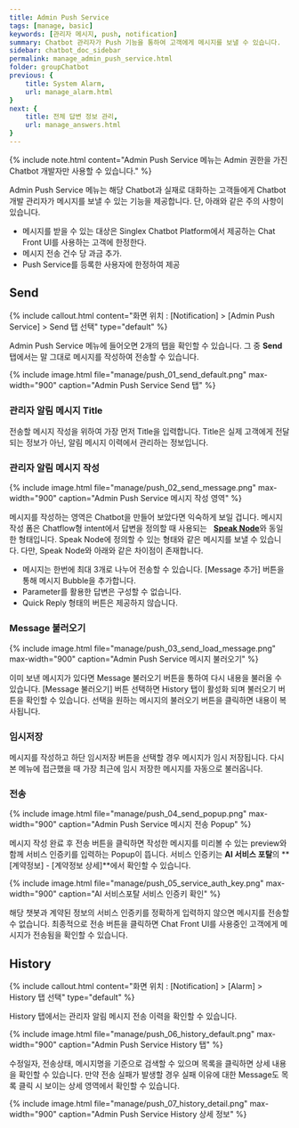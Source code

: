 ```yaml
---
title: Admin Push Service
tags: [manage, basic]
keywords: [관리자 메시지, push, notification]
summary: Chatbot 관리자가 Push 기능을 통하여 고객에게 메시지를 보낼 수 있습니다.
sidebar: chatbot_doc_sidebar
permalink: manage_admin_push_service.html
folder: groupChatbot
previous: {
    title: System Alarm, 
    url: manage_alarm.html
}
next: {
    title: 전체 답변 정보 관리,
    url: manage_answers.html
}
---
```


{% include note.html content="Admin Push Service 메뉴는 Admin 권한을 가진 Chatbot 개발자만 사용할 수 있습니다." %}

Admin Push Service 메뉴는 해당 Chatbot과 실재로 대화하는 고객들에게 Chatbot 개발 관리자가 메시지를 보낼 수 있는 기능을 제공합니다. 단, 아래와 같은 주의 사항이 있습니다.

- 메시지를 받을 수 있는 대상은 Singlex Chatbot Platform에서 제공하는 Chat Front UI를 사용하는 고객에 한정한다. 
- 메시지 전송 건수 당 과금 추가.
- Push Service를 등록한 사용자에 한정하여 제공


## Send
{% include callout.html content="화면 위치 : [Notification] > [Admin Push Service] > Send 탭 선택" type="default" %}

Admin Push Service 메뉴에 들어오면 2개의 탭을 확인할 수 있습니다. 그 중 **Send** 탭에서는 말 그대로 메시지를 작성하여 전송할 수 있습니다.

{% include image.html file="manage/push_01_send_default.png" max-width="900" caption="Admin Push Service Send 탭" %}

### 관리자 알림 메시지 Title

전송할 메시지 작성을 위하여 가장 먼저 Title을 입력합니다. Title은 실제 고객에게 전달되는 정보가 아닌, 알림 메시지 이력에서 관리하는 정보입니다.

### 관리자 알림 메시지 작성

{% include image.html file="manage/push_02_send_message.png" max-width="900" caption="Admin Push Service 메시지 작성 영역" %}

메시지를 작성하는 영역은 Chatbot을 만들어 보았다면 익숙하게 보일 겁니다. 메시지 작성 폼은 Chatflow형 intent에서 답변을 정의할 때 사용되는 <span style="color:#2c3238;"><i class="fa fa-external-link-square" aria-hidden="true" style="margin-left:5px; margin-right: 3px;"></i>[**Speak Node**](intent_response_chatflow_speak.html)</span>와 동일한 형태입니다. Speak Node에 정의할 수 있는 형태와 같은 메시지를 보낼 수 있습니다. 다만, Speak Node와 아래와 같은 차이점이 존재합니다.

- 메시지는 한번에 최대 3개로 나누어 전송할 수 있습니다. [Message 추가] 버튼을 통해 메시지 Bubble을 추가합니다.
- Parameter를 활용한 답변은 구성할 수 없습니다.
- Quick Reply 형태의 버튼은 제공하지 않습니다.


### Message 불러오기

{% include image.html file="manage/push_03_send_load_message.png" max-width="900" caption="Admin Push Service 메시지 불러오기" %}

이미 보낸 메시지가 있다면 Message 불러오기 버튼을 통하여 다시 내용을 불러올 수 있습니다. [Message 불러오기] 버튼 선택하면 History 탭이 활성화 되며 불러오기 버튼을 확인할 수 있습니다. 선택을 원하는 메시지의 불러오기 버튼을 클릭하면 내용이 복사됩니다.

### 임시저장

메시지를 작성하고 하단 임시저장 버튼을 선택할 경우 메시지가 임시 저장됩니다. 다시 본 메뉴에 접근했을 때 가장 최근에 임시 저장한 메시지를 자동으로 불러옵니다.

### 전송

{% include image.html file="manage/push_04_send_popup.png" max-width="900" caption="Admin Push Service 메시지 전송 Popup" %}

메시지 작성 완료 후 전송 버튼을 클릭하면 작성한 메시지를 미리볼 수 있는 preview와 함께 서비스 인증키를 입력하는 Popup이 뜹니다. 서비스 인증키는 **AI 서비스 포탈**의 **[계약정보] - [계약정보 상세]**에서 확인할 수 있습니다. 

{% include image.html file="manage/push_05_service_auth_key.png" max-width="900" caption="AI 서비스포탈 서비스 인증키 확인" %}

해당 챗봇과 계약된 정보의 서비스 인증키를 정확하게 입력하지 않으면 메시지를 전송할 수 없습니다. 최종적으로 전송 버튼을 클릭하면 Chat Front UI를 사용중인 고객에게 메시지가 전송됨을 확인할 수 있습니다.

## History
{% include callout.html content="화면 위치 : [Notification] > [Alarm] > History 탭 선택" type="default" %}

History 탭에서는 관리자 알림 메시지 전송 이력을 확인할 수 있습니다. 

{% include image.html file="manage/push_06_history_default.png" max-width="900" caption="Admin Push Service History 탭" %}

수정일자, 전송상태, 메시지명을 기준으로 검색할 수 있으며 목록을 클릭하면 상세 내용을 확인할 수 있습니다. 만약 전송 실패가 발생할 경우 실패 이유에 대한 Message도 목록 클릭 시 보이는 상세 영역에서 확인할 수 있습니다.

{% include image.html file="manage/push_07_history_detail.png" max-width="900" caption="Admin Push Service History 상세 정보" %}
